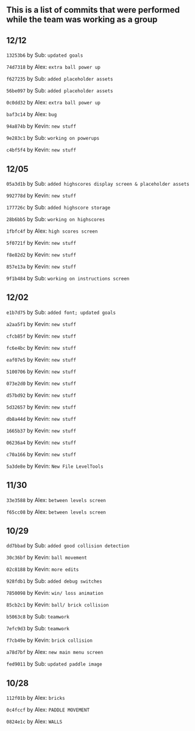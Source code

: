 ## This is a list of commits that were performed while the team was working as a group

12/12
-
`13253b6` by Sub: `updated goals`

`74d7318` by Alex: `extra ball power up`

`f627235` by Sub: `added placeholder assets`

`56be097` by Sub: `added placeholder assets`

`0c0dd32` by Alex: `extra ball power up`

`baf3c14` by Alex: `bug`

`94a874b` by Kevin: `new stuff`

`9e283c1` by Sub: `working on powerups`

`c4bf5f4` by Kevin: `new stuff`

12/05
-
`05a3d1b` by Sub: `added highscores display screen & placeholder assets`

`992778d` by Kevin: `new stuff`

`177726c` by Sub: `added highscore storage`

`28b6bb5` by Sub: `working on highscores`

`1fbfc4f` by Alex: `high scores screen`

`5f0721f` by Kevin: `new stuff`

`f8e82d2` by Kevin: `new stuff`

`857e13a` by Kevin: `new stuff`

`9f1b484` by Sub: `working on instructions screen`


12/02
-
`e1b7d75` by Sub: `added font; updated goals`

`a2aa5f1` by Kevin: `new stuff`

`cfcb85f` by Kevin: `new stuff`

`fc6e4bc` by Kevin: `new stuff`

`eaf07e5` by Kevin: `new stuff`

`5100706` by Kevin: `new stuff`

`073e2d0` by Kevin: `new stuff`

`d57bd92` by Kevin: `new stuff`

`5d32657` by Kevin: `new stuff`

`db8a44d` by Kevin: `new stuff`

`1665b37` by Kevin: `new stuff`

`06236a4` by Kevin: `new stuff`

`c70a166` by Kevin: `new stuff`

`5a3de8e` by Kevin: `New File LevelTools`

11/30
-
`33e3588` by Alex: `between levels screen`

`f65cc08` by Alex: `between levels screen`

10/29
-
`dd7bbad` by Sub: `added good collision detection`

`30c36bf` by Kevin: `ball movement`

`02c8188` by Kevin: `more edits`

`928fdb1` by Sub: `added debug switches`

`7850098` by Kevin: `win/ loss animation`

`85cb2c1` by Kevin: `ball/ brick collision`

`b5063c8` by Sub: `teamwork`

`7efc9d3` by Sub: `teamwork`

`f7cb49e` by Kevin: `brick collision`

`a78d7bf` by Alex: `new main menu screen`

`fed9011` by Sub: `updated paddle image`

10/28
-
`112f01b` by Alex: `bricks`

`0c4fccf` by Alex: `PADDLE MOVEMENT`

`0824e1c` by Alex: `WALLS`

